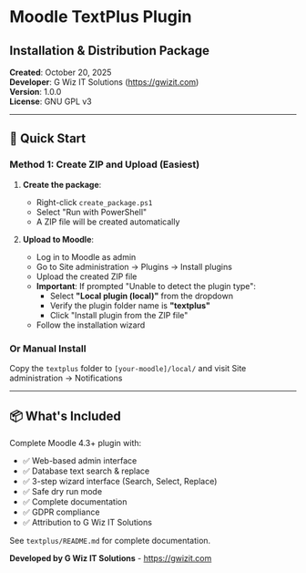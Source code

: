 # Moodle TextPlus Plugin
## Installation & Distribution Package

**Created**: October 20, 2025  
**Developer**: G Wiz IT Solutions (https://gwizit.com)  
**Version**: 1.0.0  
**License**: GNU GPL v3

---

## 🚀 Quick Start

### Method 1: Create ZIP and Upload (Easiest)

1. **Create the package**:
   - Right-click `create_package.ps1`
   - Select "Run with PowerShell"
   - A ZIP file will be created automatically

2. **Upload to Moodle**:
   - Log in to Moodle as admin
   - Go to Site administration → Plugins → Install plugins
   - Upload the created ZIP file
   - **Important**: If prompted "Unable to detect the plugin type":
     - Select **"Local plugin (local)"** from the dropdown
     - Verify the plugin folder name is **"textplus"**
     - Click "Install plugin from the ZIP file"
   - Follow the installation wizard

### Or Manual Install
Copy the `textplus` folder to `[your-moodle]/local/` and visit Site administration → Notifications

---

## 📦 What's Included

Complete Moodle 4.3+ plugin with:
- ✅ Web-based admin interface
- ✅ Database text search & replace
- ✅ 3-step wizard interface (Search, Select, Replace)
- ✅ Safe dry run mode
- ✅ Complete documentation
- ✅ GDPR compliance
- ✅ Attribution to G Wiz IT Solutions

See `textplus/README.md` for complete documentation.

**Developed by G Wiz IT Solutions** - https://gwizit.com
